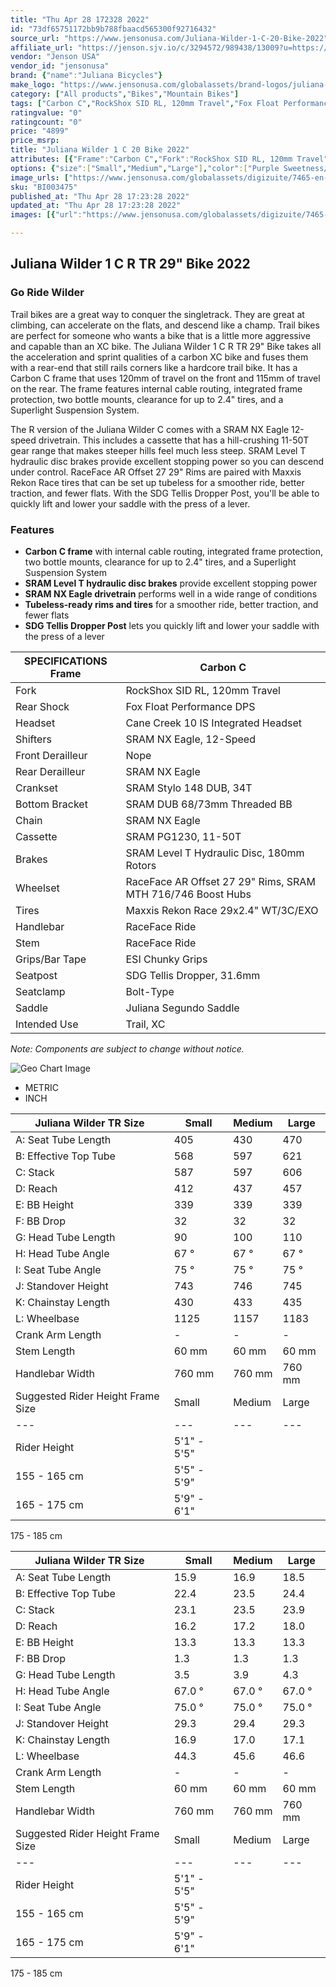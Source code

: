 ```yaml
---
title: "Thu Apr 28 172328 2022"
id: "73df65751172bb9b788fbaacd565300f92716432"
source_url: "https://www.jensonusa.com/Juliana-Wilder-1-C-20-Bike-2022"
affiliate_url: "https://jenson.sjv.io/c/3294572/989438/13009?u=https://www.jensonusa.com/Juliana-Wilder-1-C-20-Bike-2022"
vendor: "Jenson USA"
vendor_id: "jensonusa"
brand: {"name":"Juliana Bicycles"}
make_logo: "https://www.jensonusa.com/globalassets/brand-logos/juliana-logo-2.png"
category: ["All products","Bikes","Mountain Bikes"]
tags: ["Carbon C","RockShox SID RL, 120mm Travel","Fox Float Performance DPS","Cane Creek 10 IS Integrated Headset","SRAM NX Eagle, 12-Speed","Nope","SRAM NX Eagle","SRAM Stylo 148 DUB, 34T","SRAM DUB 68/73mm Threaded BB","SRAM NX Eagle","SRAM PG1230, 11-50T","SRAM Level T Hydraulic Disc, 180mm Rotors","RaceFace AR Offset 27 29\" Rims, SRAM MTH 716/746 Boost Hubs","Maxxis Rekon Race 29x2.4\" WT/3C/EXO","RaceFace Ride","RaceFace Ride","ESI Chunky Grips","SDG Tellis Dropper, 31.6mm","Bolt-Type","Juliana Segundo Saddle","Trail, XC"]
ratingvalue: "0"
ratingcount: "0"
price: "4899"
price_msrp: 
title: "Juliana Wilder 1 C 20 Bike 2022"
attributes: [{"Frame":"Carbon C","Fork":"RockShox SID RL, 120mm Travel","Rear Shock":"Fox Float Performance DPS","Headset":"Cane Creek 10 IS Integrated Headset","Shifters":"SRAM NX Eagle, 12-Speed","Front Derailleur":"Nope","Rear Derailleur":"SRAM NX Eagle","Crankset":"SRAM Stylo 148 DUB, 34T","Bottom Bracket":"SRAM DUB 68/73mm Threaded BB","Chain":"SRAM NX Eagle","Cassette":"SRAM PG1230, 11-50T","Brakes":"SRAM Level T Hydraulic Disc, 180mm Rotors","Wheelset":"RaceFace AR Offset 27 29\" Rims, SRAM MTH 716/746 Boost Hubs","Tires":"Maxxis Rekon Race 29x2.4\" WT/3C/EXO","Handlebar":"RaceFace Ride","Stem":"RaceFace Ride","Grips/Bar Tape":"ESI Chunky Grips","Seatpost":"SDG Tellis Dropper, 31.6mm","Seatclamp":"Bolt-Type","Saddle":"Juliana Segundo Saddle","Intended Use":"Trail, XC"}]
options: {"size":["Small","Medium","Large"],"color":["Purple Sweetness/Lavender"],"availability":"Only 1 Left"}
image_urls: ["https://www.jensonusa.com/globalassets/digizuite/7465-en-bi003475-purple-sweetness~lavender.jpg"]
sku: "BI003475"
published_at: "Thu Apr 28 17:23:28 2022"
updated_at: "Thu Apr 28 17:23:28 2022"
images: [{"url":"https://www.jensonusa.com/globalassets/digizuite/7465-en-bi003475-purple-sweetness~lavender.jpg","path":"full/cbbf8d6cedf7687571757d2457955555c8299bbc.jpg","checksum":"91581d02adde68be29bd24318d6d20c1","status":"downloaded"}]

---
```

## Juliana Wilder 1 C R TR 29" Bike 2022

### Go Ride Wilder

Trail bikes are a great way to conquer the singletrack. They are great at
climbing, can accelerate on the flats, and descend like a champ. Trail bikes
are perfect for someone who wants a bike that is a little more aggressive and
capable than an XC bike. The Juliana Wilder 1 C R TR 29" Bike takes all the
acceleration and sprint qualities of a carbon XC bike and fuses them with a
rear-end that still rails corners like a hardcore trail bike. It has a Carbon
C frame that uses 120mm of travel on the front and 115mm of travel on the
rear. The frame features internal cable routing, integrated frame protection,
two bottle mounts, clearance for up to 2.4" tires, and a Superlight Suspension
System.

The R version of the Juliana Wilder C comes with a SRAM NX Eagle 12-speed
drivetrain. This includes a cassette that has a hill-crushing 11-50T gear
range that makes steeper hills feel much less steep. SRAM Level T hydraulic
disc brakes provide excellent stopping power so you can descend under control.
RaceFace AR Offset 27 29" Rims are paired with Maxxis Rekon Race tires that
can be set up tubeless for a smoother ride, better traction, and fewer flats.
With the SDG Tellis Dropper Post, you'll be able to quickly lift and lower
your saddle with the press of a lever.

### Features

  * **Carbon C frame** with internal cable routing, integrated frame protection, two bottle mounts, clearance for up to 2.4" tires, and a Superlight Suspension System
  * **SRAM Level T hydraulic disc brakes** provide excellent stopping power
  * **SRAM NX Eagle drivetrain** performs well in a wide range of conditions
  * **Tubeless-ready rims and tires** for a smoother ride, better traction, and fewer flats
  * **SDG Tellis Dropper Post** lets you quickly lift and lower your saddle with the press of a lever

SPECIFICATIONS Frame | Carbon C  
---|---  
Fork | RockShox SID RL, 120mm Travel  
Rear Shock | Fox Float Performance DPS  
Headset | Cane Creek 10 IS Integrated Headset  
Shifters | SRAM NX Eagle, 12-Speed  
Front Derailleur | Nope  
Rear Derailleur | SRAM NX Eagle  
Crankset | SRAM Stylo 148 DUB, 34T  
Bottom Bracket | SRAM DUB 68/73mm Threaded BB  
Chain | SRAM NX Eagle  
Cassette | SRAM PG1230, 11-50T  
Brakes | SRAM Level T Hydraulic Disc, 180mm Rotors  
Wheelset | RaceFace AR Offset 27 29" Rims, SRAM MTH 716/746 Boost Hubs  
Tires | Maxxis Rekon Race 29x2.4" WT/3C/EXO  
Handlebar | RaceFace Ride  
Stem | RaceFace Ride  
Grips/Bar Tape | ESI Chunky Grips  
Seatpost | SDG Tellis Dropper, 31.6mm  
Seatclamp | Bolt-Type  
Saddle | Juliana Segundo Saddle  
Intended Use | Trail, XC  
  
_Note: Components are subject to change without notice._

![Geo Chart
Image](//cdn.thinglink.me/api/image/700069498757054465/1024/10/none#tl-700069498757054465;')

  * METRIC
  * INCH

Juliana Wilder TR Size | Small | Medium | Large  
---|---|---|---  
A: Seat Tube Length | 405 | 430 | 470  
B: Effective Top Tube | 568 | 597 | 621  
C: Stack | 587 | 597 | 606  
D: Reach | 412 | 437 | 457  
E: BB Height | 339 | 339 | 339  
F: BB Drop | 32 | 32 | 32  
G: Head Tube Length | 90 | 100 | 110  
H: Head Tube Angle | 67 ° | 67 ° | 67 °  
I: Seat Tube Angle | 75 ° | 75 ° | 75 °  
J: Standover Height | 743 | 746 | 745  
K: Chainstay Length | 430 | 433 | 435  
L: Wheelbase | 1125 | 1157 | 1183  
Crank Arm Length | - | - | -  
Stem Length | 60 mm | 60 mm | 60 mm  
Handlebar Width | 760 mm | 760 mm | 760 mm  
Suggested Rider Height Frame Size | Small | Medium | Large  
---|---|---|---  
Rider Height | 5'1" - 5'5"  
155 - 165 cm | 5'5" - 5'9"  
165 - 175 cm | 5'9" - 6'1"  
175 - 185 cm  
  
Juliana Wilder TR Size | Small | Medium | Large  
---|---|---|---  
A: Seat Tube Length | 15.9 | 16.9 | 18.5  
B: Effective Top Tube | 22.4 | 23.5 | 24.4  
C: Stack | 23.1 | 23.5 | 23.9  
D: Reach | 16.2 | 17.2 | 18.0  
E: BB Height | 13.3 | 13.3 | 13.3  
F: BB Drop | 1.3 | 1.3 | 1.3  
G: Head Tube Length | 3.5 | 3.9 | 4.3  
H: Head Tube Angle | 67.0 ° | 67.0 ° | 67.0 °  
I: Seat Tube Angle | 75.0 ° | 75.0 ° | 75.0 °  
J: Standover Height | 29.3 | 29.4 | 29.3  
K: Chainstay Length | 16.9 | 17.0 | 17.1  
L: Wheelbase | 44.3 | 45.6 | 46.6  
Crank Arm Length | - | - | -  
Stem Length | 60 mm | 60 mm | 60 mm  
Handlebar Width | 760 mm | 760 mm | 760 mm  
Suggested Rider Height Frame Size | Small | Medium | Large  
---|---|---|---  
Rider Height | 5'1" - 5'5"  
155 - 165 cm | 5'5" - 5'9"  
165 - 175 cm | 5'9" - 6'1"  
175 - 185 cm

